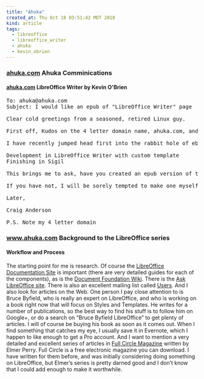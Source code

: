 ```yaml
---
title: "Ahuka"
created_at: Thu Oct 18 03:51:42 MDT 2018
kind: article
tags:
  - libreoffice
  - libreoffice_writer
  - ahuka
  - kevin_obrien
---
```


<h3>
  <a href="https://www.ahuka.com/" target="_blank">ahuka.com</a>
  Ahuka Comminications
</h3>

<h4>
  <a href="https://www.ahuka.com/?page_id=286" target="_blank">ahuka.com</a>
  LibreOffice Writer by Kevin O'Brien
</h4>

<pre>
To: ahuka@ahuka.com
Subject: I would like an epub of "LibreOffice Writer" page

Clear cold greetings from a seasoned, retired Linux guy.

First off, Kudos on the 4 letter domain name, ahuka.com, and the information you have provided

I have recently jumped head first into the rabbit hole of ebooks, ebook readers, and creating my own epub documents.  My planned workflow is:

Development in LibreOffice Writer with custom template
Finishing in Sigil

This brings me to ask, have you created an epub version of the LibreOffice Writer page?

If you have not, I will be sorely tempted to make one myself.

Later,

Craig Anderson

P.S. Note my 4 letter domain
</pre>

<h3>
  <a href="https://www.ahuka.com/?p=637" target="_blank">www.ahuka.com</a>
  Background to the LibreOffice series
</h3>

<h4>Workflow and Process</h4>

The starting point for me is research. Of course the 
<a href="http://www.libreoffice.org/get-help/documentation/" target="_blank">LibreOffice Documentation Site</a>
is important (there are very detailed guides for each
of the components), as is the 
<a href="https://wiki.documentfoundation.org/Documentation/Publications" target="_blank">Document Foundation Wiki</a>.
There is the
<a href="http://ask.libreoffice.org/en/questions/" target="_blank">Ask LibreOffice site</a>.
There is also an excellent mailing list called
<a href="http://www.libreoffice.org/get-help/mailing-lists/" target="_blank">Users</a>.
And I also look for articles on the Web. One person I pay close
attention to is Bruce Byfield, who is really an expert on LibreOffice,
and who is working on a book right now that will focus on Styles and
Templates. He writes for a number of publications, so the best way to find
his stuff is to follow him on Google+, or do a search on “Bruce Byfield
LibreOffice” to get plenty of articles. I will of course be buying his
book as soon as it comes out. When I find something that catches my eye,
I usually save it in Evernote, which I happen to like enough to get a
Pro account. And I want to mention a very detailed and excellent series
of articles in 
<a href="" target="_blank">Full Circle Magazine</a>
written by Elmer Perry. Full Circle
is a free electronic magazine you can download. I have written for them
before, and was initially considering doing something on LibreOffice,
but Elmer’s series is pretty darned good and I don’t know that I
could add enough to make it worthwhile.

<!--
html boilerplate fragments
<a href="" target="_blank"></a>
<a name=""></a>
<img src="" width="400px">
<ul>
  <li></li>
  <li><a href="" target="_blank"></a></li>
</ul>
<pre>
</pre>
<p style="margin-bottom: 2em;"></p>
<hr style="border: 0; height: 3px; background: #333; background-image: linear-gradient(to right, #ccc, #333, #ccc);">
<pre><code>
</code></pre>
<math xmlns='http://www.w3.org/1998/Math/MathML' display='block'>
</math>
-->
